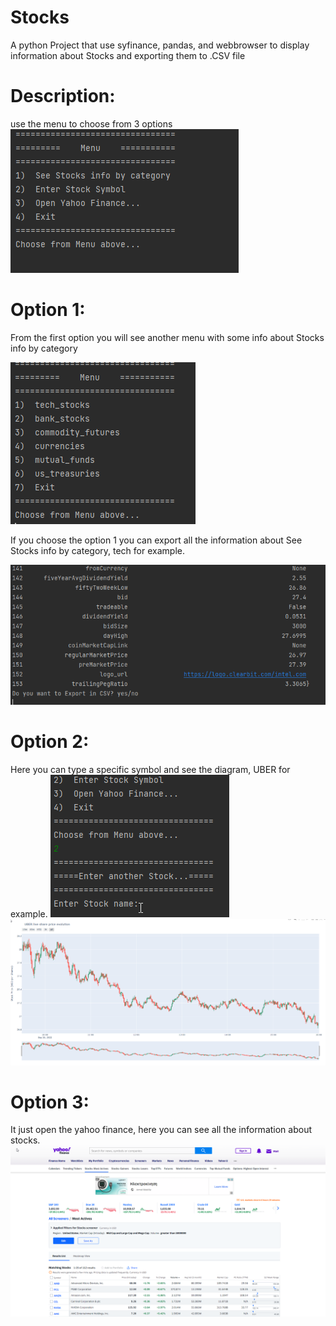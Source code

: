 # Stocks
A python Project that use syfinance, pandas, and webbrowser to display information about Stocks and exporting them to .CSV file

# Description:
use the menu to choose from 3 options
![alt text](https://github.com/Kyr-M/Stocks/blob/main/menu%20option%201.png)


# Option 1:
From the first option you will see another menu with some info about Stocks info by category

![alt text](https://github.com/Kyr-M/Stocks/blob/main/menu%20option%202.png)

If you choose the option 1 you can export all the information about See Stocks info by category, tech for example.

![alt text](https://github.com/Kyr-M/Stocks/blob/main/menu%20option%203.png)

# Option 2:
Here you can type a specific symbol and see the diagram, UBER for example.
![alt text](https://github.com/Kyr-M/Stocks/blob/main/menu%20option%204.png)
![alt text](https://github.com/Kyr-M/Stocks/blob/main/menu%20option%205.png)

# Option 3:
It just open the yahoo finance, here you can see all the information about stocks.
![alt text](https://github.com/Kyr-M/Stocks/blob/main/menu%20option%206.png)
